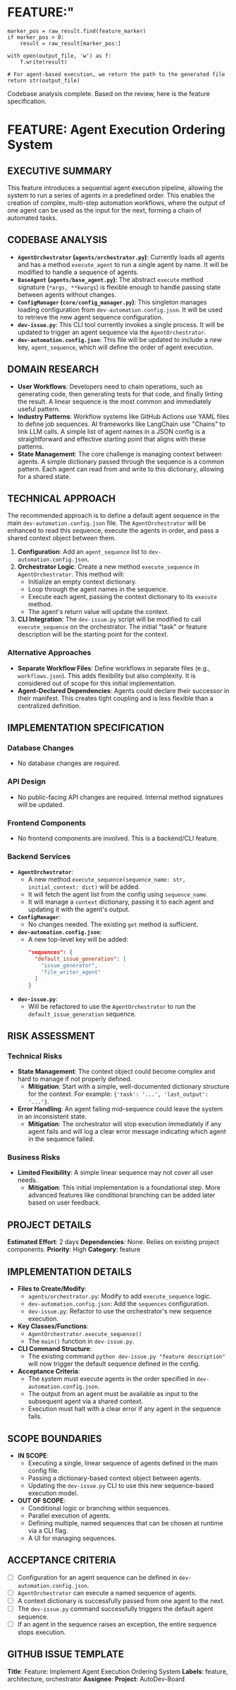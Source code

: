 # FEATURE:"
    marker_pos = raw_result.find(feature_marker)
    if marker_pos > 0:
        result = raw_result[marker_pos:]

    with open(output_file, 'w') as f:
        f.write(result)
        
    # For agent-based execution, we return the path to the generated file
    return str(output_file)
Codebase analysis complete. Based on the review, here is the feature specification.

# FEATURE: Agent Execution Ordering System

## EXECUTIVE SUMMARY
This feature introduces a sequential agent execution pipeline, allowing the system to run a series of agents in a predefined order. This enables the creation of complex, multi-step automation workflows, where the output of one agent can be used as the input for the next, forming a chain of automated tasks.

## CODEBASE ANALYSIS
- **`AgentOrchestrator` (`agents/orchestrator.py`)**: Currently loads all agents and has a method `execute_agent` to run a single agent by name. It will be modified to handle a sequence of agents.
- **`BaseAgent` (`agents/base_agent.py`)**: The abstract `execute` method signature (`*args, **kwargs`) is flexible enough to handle passing state between agents without changes.
- **`ConfigManager` (`core/config_manager.py`)**: This singleton manages loading configuration from `dev-automation.config.json`. It will be used to retrieve the new agent sequence configuration.
- **`dev-issue.py`**: This CLI tool currently invokes a single process. It will be updated to trigger an agent sequence via the `AgentOrchestrator`.
- **`dev-automation.config.json`**: This file will be updated to include a new key, `agent_sequence`, which will define the order of agent execution.

## DOMAIN RESEARCH
- **User Workflows**: Developers need to chain operations, such as generating code, then generating tests for that code, and finally linting the result. A linear sequence is the most common and immediately useful pattern.
- **Industry Patterns**: Workflow systems like GitHub Actions use YAML files to define job sequences. AI frameworks like LangChain use "Chains" to link LLM calls. A simple list of agent names in a JSON config is a straightforward and effective starting point that aligns with these patterns.
- **State Management**: The core challenge is managing context between agents. A simple dictionary passed through the sequence is a common pattern. Each agent can read from and write to this dictionary, allowing for a shared state.

## TECHNICAL APPROACH
The recommended approach is to define a default agent sequence in the main `dev-automation.config.json` file. The `AgentOrchestrator` will be enhanced to read this sequence, execute the agents in order, and pass a shared context object between them.

1.  **Configuration**: Add an `agent_sequence` list to `dev-automation.config.json`.
2.  **Orchestrator Logic**: Create a new method `execute_sequence` in `AgentOrchestrator`. This method will:
    -   Initialize an empty context dictionary.
    -   Loop through the agent names in the sequence.
    -   Execute each agent, passing the context dictionary to its `execute` method.
    -   The agent's return value will update the context.
3.  **CLI Integration**: The `dev-issue.py` script will be modified to call `execute_sequence` on the orchestrator. The initial "task" or feature description will be the starting point for the context.

### Alternative Approaches
- **Separate Workflow Files**: Define workflows in separate files (e.g., `workflows.json`). This adds flexibility but also complexity. It is considered out of scope for this initial implementation.
- **Agent-Declared Dependencies**: Agents could declare their successor in their manifest. This creates tight coupling and is less flexible than a centralized definition.

## IMPLEMENTATION SPECIFICATION
### Database Changes
- No database changes are required.

### API Design
- No public-facing API changes are required. Internal method signatures will be updated.

### Frontend Components
- No frontend components are involved. This is a backend/CLI feature.

### Backend Services
- **`AgentOrchestrator`**:
    -   A new method `execute_sequence(sequence_name: str, initial_context: dict)` will be added.
    -   It will fetch the agent list from the config using `sequence_name`.
    -   It will manage a `context` dictionary, passing it to each agent and updating it with the agent's output.
- **`ConfigManager`**:
    -   No changes needed. The existing `get` method is sufficient.
- **`dev-automation.config.json`**:
    -   A new top-level key will be added:
        ```json
        "sequences": {
          "default_issue_generation": [
            "issue_generator",
            "file_writer_agent"
          ]
        }
        ```
- **`dev-issue.py`**:
    -   Will be refactored to use the `AgentOrchestrator` to run the `default_issue_generation` sequence.

## RISK ASSESSMENT
### Technical Risks
- **State Management**: The context object could become complex and hard to manage if not properly defined.
    - **Mitigation**: Start with a simple, well-documented dictionary structure for the context. For example: `{'task': '...', 'last_output': '...'}`.
- **Error Handling**: An agent failing mid-sequence could leave the system in an inconsistent state.
    - **Mitigation**: The orchestrator will stop execution immediately if any agent fails and will log a clear error message indicating which agent in the sequence failed.

### Business Risks
- **Limited Flexibility**: A simple linear sequence may not cover all user needs.
    - **Mitigation**: This initial implementation is a foundational step. More advanced features like conditional branching can be added later based on user feedback.

## PROJECT DETAILS
**Estimated Effort**: 2 days
**Dependencies**: None. Relies on existing project components.
**Priority**: High
**Category**: feature

## IMPLEMENTATION DETAILS
- **Files to Create/Modify**:
    -   `agents/orchestrator.py`: Modify to add `execute_sequence` logic.
    -   `dev-automation.config.json`: Add the `sequences` configuration.
    -   `dev-issue.py`: Refactor to use the orchestrator's new sequence execution.
- **Key Classes/Functions**:
    -   `AgentOrchestrator.execute_sequence()`
    -   The `main()` function in `dev-issue.py`.
- **CLI Command Structure**:
    -   The existing command `python dev-issue.py "feature description"` will now trigger the default sequence defined in the config.
- **Acceptance Criteria**:
    -   The system must execute agents in the order specified in `dev-automation.config.json`.
    -   The output from an agent must be available as input to the subsequent agent via a shared context.
    -   Execution must halt with a clear error if any agent in the sequence fails.

## SCOPE BOUNDARIES
- **IN SCOPE**:
    -   Executing a single, linear sequence of agents defined in the main config file.
    -   Passing a dictionary-based context object between agents.
    -   Updating the `dev-issue.py` CLI to use this new sequence-based execution model.
- **OUT OF SCOPE**:
    -   Conditional logic or branching within sequences.
    -   Parallel execution of agents.
    -   Defining multiple, named sequences that can be chosen at runtime via a CLI flag.
    -   A UI for managing sequences.

## ACCEPTANCE CRITERIA
- [ ] Configuration for an agent sequence can be defined in `dev-automation.config.json`.
- [ ] `AgentOrchestrator` can execute a named sequence of agents.
- [ ] A context dictionary is successfully passed from one agent to the next.
- [ ] The `dev-issue.py` command successfully triggers the default agent sequence.
- [ ] If an agent in the sequence raises an exception, the entire sequence stops execution.

## GITHUB ISSUE TEMPLATE
**Title**: Feature: Implement Agent Execution Ordering System
**Labels**: feature, architecture, orchestrator
**Assignee**:
**Project**: AutoDev-Board
